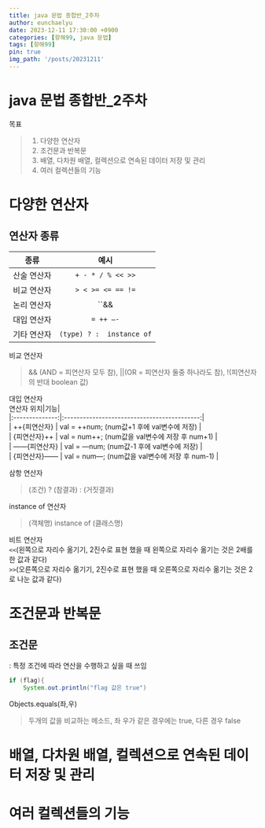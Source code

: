 ```yaml
---
title: java 문법 종합반_2주차
author: eunchaelyu
date: 2023-12-11 17:30:00 +0900
categories: [항해99, java 문법]
tags: [항해99]
pin: true
img_path: '/posts/20231211'
---
```


# java 문법 종합반_2주차    
  목표
> 1. 다양한 연산자 
> 2. 조건문과 반복문
> 3. 배열, 다차원 배열, 컬렉션으로 연속된 데이터 저장 및 관리
> 4. 여러 컬렉션들의 기능

# 다양한 연산자 
## 연산자 종류    
|종류|예시|    
| :------------: | :---------------------------: |    
| 산술 연산자 | ``+ - * / % << >>``|     
| 비교 연산자 | ``> < >= <= == !=``|     
| 논리 연산자 | ``&& || !`` |     
| 대입 연산자 | ``= ++ —-``|     
| 기타 연산자 | ``(type) ? :  instance of``|     

  비교 연산자    
> && (AND = 피연산자 모두 참), ||(OR = 피연산자 둘중 하나라도 참),  !(피연산자의 반대 boolean 값)        

  대입 연산자    
연산자 위치|기능|    
|:--------------:|:-------------------------------------------:|    
| ++{피연산자} | val = ++num; (num값+1 후에 val변수에 저장) |    
| {피연산자}++ | val = num++; (num값을 val변수에 저장 후 num+1) |    
| ——{피연산자} | val = —num; (num값-1 후에 val변수에 저장) |    
| {피연산자}—— | val = num—; (num값을 val변수에 저장 후 num-1) |    

  삼항 연산자    
> (조건) ? (참결과) : (거짓결과)        

  instance of 연산자    
> (객체명) instance of (클래스명)    

  비트 연산자    
    ``<<``(왼쪽으로 자리수 옮기기, 2진수로 표현 했을 때 왼쪽으로 자리수 옮기는 것은 2배를 한 값과 같다)    
    ``>>``(오른쪽으로 자리수 옮기기, 2진수로 표현 했을 때 오른쪽으로 자리수 옮기는 것은 2로 나눈 값과 같다)    


# 조건문과 반복문    
## 조건문    
: 특정 조건에 따라 연산을 수행하고 싶을 때 쓰임    
```java    
if (flag){
    System.out.println("flag 값은 true")
```

  Objects.equals(좌,우)
> 두개의 값을 비교하는 메소드, 좌 우가 같은 경우에는 true, 다른 경우 false



# 배열, 다차원 배열, 컬렉션으로 연속된 데이터 저장 및 관리


# 여러 컬렉션들의 기능 
